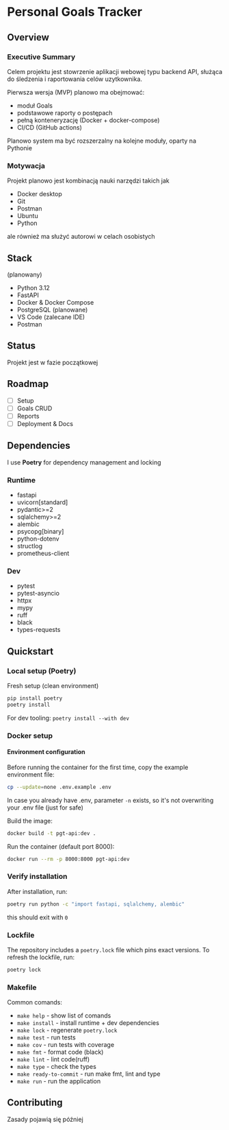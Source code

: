 # Personal Goals Tracker

## Overview

### Executive Summary

Celem projektu jest stowrzenie aplikacji webowej typu backend API,
służąca do śledzenia i raportowania celów uzytkownika.

Pierwsza wersja (MVP) planowo ma obejmować:

- moduł Goals
- podstawowe raporty o postępach
- pełną konteneryzację (Docker + docker-compose)
- CI/CD (GitHub actions)

Planowo system ma być rozszerzalny na kolejne moduły, oparty na Pythonie

### Motywacja

Projekt planowo jest kombinacją nauki narzędzi takich jak

- Docker desktop
- Git
- Postman
- Ubuntu
- Python

ale również ma służyć autorowi w celach osobistych

## Stack

(planowany)

- Python 3.12
- FastAPI
- Docker & Docker Compose
- PostgreSQL (planowane)
- VS Code (zalecane IDE)
- Postman

## Status

Projekt jest w fazie początkowej

## Roadmap

- [ ] Setup
- [ ] Goals CRUD
- [ ] Reports
- [ ] Deployment & Docs

## Dependencies

I use **Poetry** for dependency management and locking

### Runtime

- fastapi
- uvicorn[standard]
- pydantic>=2
- sqlalchemy>=2
- alembic
- psycopg[binary]
- python-dotenv
- structlog
- prometheus-client

### Dev

- pytest
- pytest-asyncio
- httpx
- mypy
- ruff
- black
- types-requests

## Quickstart

### Local setup (Poetry)

Fresh setup (clean environment)

```bash
pip install poetry
poetry install
```

For dev tooling:
```poetry install --with dev```

### Docker setup

#### Environment configuration

Before running the container for the first time, copy the example environment file:

```bash
cp --update=none .env.example .env
```

In case you already have .env, parameter `-n` exists, so it's not overwriting your .env file (just for safe)

Build the image:

```bash
docker build -t pgt-api:dev .
```

Run the container (default port 8000):

```bash
docker run --rm -p 8000:8000 pgt-api:dev
```

### Verify installation

After installation, run:

```bash
poetry run python -c "import fastapi, sqlalchemy, alembic"
```

this should exit with `0`

### Lockfile

The repository includes a `poetry.lock` file which pins exact versions.
To refresh the lockfile, run:

```bash
poetry lock
```

### Makefile

Common comands:

- `make help` - show list of comands
- `make install` - install runtime + dev dependencies
- `make lock` - regenerate `poetry.lock`
- `make test` - run tests
- `make cov` - run tests with coverage
- `make fmt` - format code (black)
- `make lint` - lint code(ruff)
- `make type` - check the types
- `make ready-to-commit` - run make fmt, lint and type
- `make run` - run the application

## Contributing

Zasady pojawią się później

